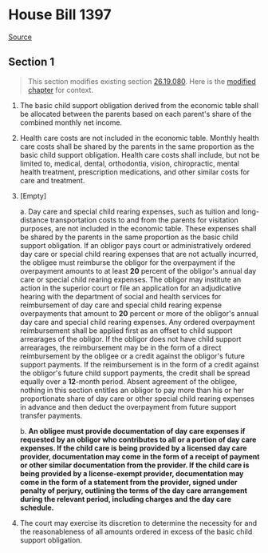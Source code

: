 # House Bill 1397

[Source](http://lawfilesext.leg.wa.gov/biennium/2021-22/Xml/Bills/House%20Bills/1397.xml)
## Section 1
> This section modifies existing section [26.19.080](/rcw/26_domestic_relations/26.19_child_support_schedule.md). Here is the [modified chapter](rcw/26_domestic_relations/26.19_child_support_schedule.md) for context.

1. The basic child support obligation derived from the economic table shall be allocated between the parents based on each parent's share of the combined monthly net income.

2. Health care costs are not included in the economic table. Monthly health care costs shall be shared by the parents in the same proportion as the basic child support obligation. Health care costs shall include, but not be limited to, medical, dental, orthodontia, vision, chiropractic, mental health treatment, prescription medications, and other similar costs for care and treatment.

3. [Empty]

    a. Day care and special child rearing expenses, such as tuition and long-distance transportation costs to and from the parents for visitation purposes, are not included in the economic table. These expenses shall be shared by the parents in the same proportion as the basic child support obligation. If an obligor pays court or administratively ordered day care or special child rearing expenses that are not actually incurred, the obligee must reimburse the obligor for the overpayment if the overpayment amounts to at least **20** percent of the obligor's annual day care or special child rearing expenses. The obligor may institute an action in the superior court or file an application for an adjudicative hearing with the department of social and health services for reimbursement of day care and special child rearing expense overpayments that amount to **20** percent or more of the obligor's annual day care and special child rearing expenses. Any ordered overpayment reimbursement shall be applied first as an offset to child support arrearages of the obligor. If the obligor does not have child support arrearages, the reimbursement may be in the form of a direct reimbursement by the obligee or a credit against the obligor's future support payments. If the reimbursement is in the form of a credit against the obligor's future child support payments, the credit shall be spread equally over a **12**-month period. Absent agreement of the obligee, nothing in this section entitles an obligor to pay more than his or her proportionate share of day care or other special child rearing expenses in advance and then deduct the overpayment from future support transfer payments.

    b. **An obligee must provide documentation of day care expenses if requested by an obligor who contributes to all or a portion of day care expenses. If the child care is being provided by a licensed day care provider, documentation may come in the form of a receipt of payment or other similar documentation from the provider. If the child care is being provided by a license-exempt provider, documentation may come in the form of a statement from the provider, signed under penalty of perjury, outlining the terms of the day care arrangement during the relevant period, including charges and the day care schedule.**

4. The court may exercise its discretion to determine the necessity for and the reasonableness of all amounts ordered in excess of the basic child support obligation.

